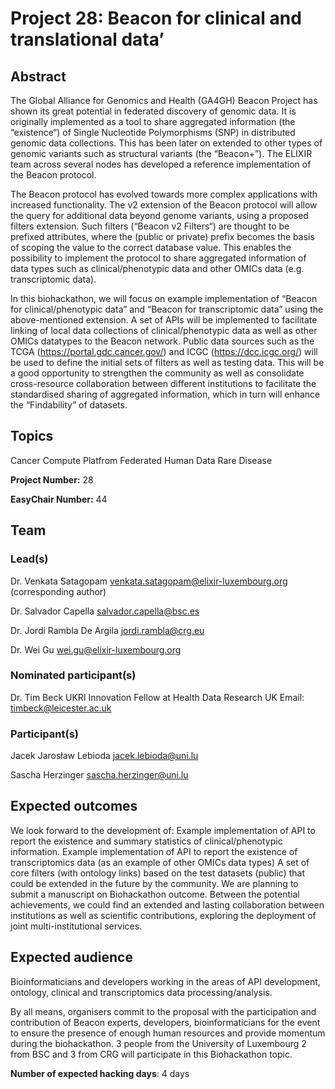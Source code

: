# Project 28: Beacon for clinical and translational data’

## Abstract

The Global Alliance for Genomics and Health (GA4GH) Beacon Project has shown its great potential in federated discovery of genomic data. It is originally implemented as a tool to share aggregated information (the “existence“) of Single Nucleotide Polymorphisms (SNP) in distributed genomic data collections. This has been later on extended to other types of genomic variants such as structural variants (the “Beacon+”). The ELIXIR team across several nodes has developed a reference implementation of the Beacon protocol.
 
The Beacon protocol has evolved towards more complex applications with increased functionality. The v2 extension of the Beacon protocol will allow the query for additional data beyond genome variants, using a proposed filters extension. Such filters (“Beacon v2 Filters“) are thought to be prefixed attributes, where the (public or private) prefix becomes the basis of scoping the value to the correct database value. This enables the possibility to implement the protocol to share aggregated information of data types such as clinical/phenotypic data and other OMICs data (e.g. transcriptomic data). 
 
In this biohackathon, we will focus on example implementation of “Beacon for clinical/phenotypic data” and “Beacon for transcriptomic data” using the above-mentioned extension. A set of APIs will be implemented to facilitate linking of local data collections of clinical/phenotypic data as well as other OMICs datatypes to the Beacon network.  Public data sources such as the TCGA (https://portal.gdc.cancer.gov/) and ICGC (https://dcc.icgc.org/) will be used to define the initial sets of filters as well as testing data. This will be a good opportunity to strengthen the community as well as consolidate cross-resource collaboration between different institutions to facilitate the standardised sharing of aggregated information, which in turn will enhance the “Findability” of datasets.

## Topics

Cancer
 Compute Platfrom
 Federated Human Data
 Rare Disease

**Project Number:** 28



**EasyChair Number:** 44

## Team

### Lead(s)

Dr. Venkata Satagopam venkata.satagopam@elixir-luxembourg.org (corresponding author)

Dr. Salvador Capella salvador.capella@bsc.es

Dr. Jordi Rambla De Argila jordi.rambla@crg.eu

Dr. Wei Gu wei.gu@elixir-luxembourg.org

### Nominated participant(s)

Dr. Tim Beck 
 UKRI Innovation Fellow at Health Data Research UK
 Email: timbeck@leicester.ac.uk
 
### Participant(s)
Jacek Jarosław Lebioda jacek.lebioda@uni.lu

Sascha Herzinger sascha.herzinger@uni.lu

## Expected outcomes

We look forward to the development of:
 Example implementation of API to report the existence and summary statistics of clinical/phenotypic information.
 Example implementation of API to report the existence of transcriptomics data (as an example of other OMICs data types)
 A set of core filters (with ontology links) based on the test datasets (public) that could be extended in the future by the community.
 We are planning to submit a manuscript on Biohackathon outcome. Between the potential achievements, we could find an extended and lasting collaboration between institutions as well as scientific contributions, exploring the deployment of joint multi-institutional services.

## Expected audience

Bioinformaticians and developers working in the areas of API development, ontology, clinical and transcriptomics data processing/analysis.
  
 By all means, organisers commit to the proposal with the participation and contribution of Beacon experts, developers, bioinformaticians for the event to ensure the presence of enough human resources and provide momentum during the biohackathon. 3 people from the University of Luxembourg 2 from BSC and 3 from CRG will participate in this Biohackathon topic.

**Number of expected hacking days**: 4 days

